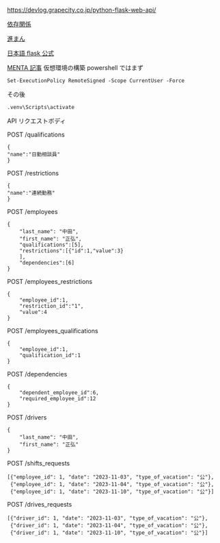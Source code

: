 https://devlog.grapecity.co.jp/python-flask-web-api/

[依存関係](https://poyo.hatenablog.jp/entry/2017/01/08/212227)

[進まん](https://qiita.com/keichiro24/items/c72c57b54332431c67ec)

[日本語 flask 公式](https://msiz07-flask-docs-ja.readthedocs.io/ja/latest/tutorial/layout.html)

[MENTA 記事](https://menta.work/post/detail/3638/7PiI6kAHGQJbQTAbWjlJ)
仮想環境の構築
powershell ではまず

```
Set-ExecutionPolicy RemoteSigned -Scope CurrentUser -Force
```

その後

```
.venv\Scripts\activate
```

API リクエストボディ<br>

POST /qualifications

```
{
"name":"日勤相談員"
}
```

POST /restrictions

```
{
"name":"連続勤務"
}
```

POST /employees

```
{
    "last_name": "中田",
    "first_name": "正弘",
    "qualifications":[5],
    "restrictions":[{"id":1,"value":3}
    ],
    "dependencies":[6]
}
```

POST /employees_restrictions

```
{
    "employee_id":1,
    "restriction_id":"1",
    "value":4
}
```

POST /employees_qualifications

```
{
    "employee_id":1,
    "qualification_id":1
}
```

POST /dependencies

```
{
    "dependent_employee_id":6,
    "required_employee_id":12
}
```

POST /drivers

```
{
    "last_name": "中田",
    "first_name": "正弘"
}
```

POST /shifts_requests

```
[{"employee_id": 1, "date": "2023-11-03", "type_of_vacation": "公"},
 {"employee_id": 1, "date": "2023-11-04", "type_of_vacation": "公"},
 {"employee_id": 1, "date": "2023-11-10", "type_of_vacation": "公"}]
```

POST /drives_requests

```
[{"driver_id": 1, "date": "2023-11-03", "type_of_vacation": "公"},
 {"driver_id": 1, "date": "2023-11-04", "type_of_vacation": "公"},
 {"driver_id": 1, "date": "2023-11-10", "type_of_vacation": "公"}]
```
